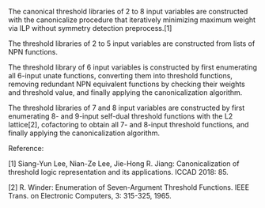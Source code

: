 The canonical threshold libraries of 2 to 8 input variables are constructed with the canonicalize procedure that iteratively minimizing maximum weight via ILP without symmetry detection preprocess.[1]

The threshold libraries of 2 to 5 input variables are constructed from lists of NPN functions.

The threshold library of 6 input variables is constructed by first enumerating all 6-input unate functions, converting them into threshold functions, removing redundant NPN equivalent functions by checking their weights and threshold value, and finally applying the canonicalization algorithm.

The threshold libraries of 7 and 8 input variables are constructed by first enumerating 8- and 9-input self-dual threshold functions with the L2 lattice[2], cofactoring to obtain all 7- and 8-input threshold functions, and finally applying the canonicalization algorithm.


Reference:

[1] Siang-Yun Lee, Nian-Ze Lee, Jie-Hong R. Jiang:
Canonicalization of threshold logic representation and its applications. ICCAD 2018: 85.

[2] R. Winder:
Enumeration of Seven-Argument Threshold Functions. 
IEEE Trans. on Electronic Computers, 3: 315-325, 1965.

